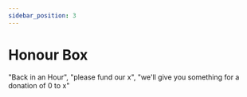 ```yaml
---
sidebar_position: 3
---
```

# Honour Box
"Back in an Hour", "please fund our x", "we'll give you something for a donation of 0 to x"

